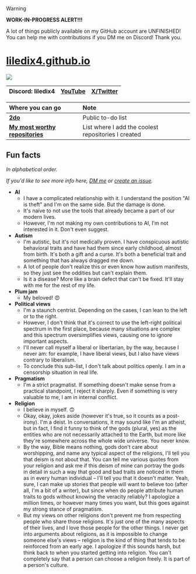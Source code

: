 > [!WARNING]
> **WORK-IN-PROGRESS ALERT!!!**
>
> A lot of things publicly available on my GitHub account are UNFINISHED! You can help me with contributions if you DM me on Discord! Thank you.

# [liledix4.github.io](https://liledix4.github.io)

![](https://discord.com/api/guilds/984458237841637386/embed.png)

| Discord: liledix4 | [YouTube](https://youtube.com/@liledix4) | [X/Twitter](https://x.com/liledix4) |
| :---------------: | :--------------------------------------: | :---------------------------------: |

| Where you can go                                                              | Note                                                |
| :---------------------------------------------------------------------------- | :-------------------------------------------------- |
| **[2do](https://github.com/users/liledix4/projects/15)**                      | Public to-do list                                   |
| **[My most worthy repositories](https://github.com/stars/liledix4/lists/my)** | List where I add the coolest repositories I created |

## Fun facts

*In alphabetical order.*

*If you'd like to see more info here, [DM me](#liledix4githubio) or [create an issue](https://github.com/liledix4/liledix4/issues/new).*

- **AI**
    - I have a complicated relationship with it. I understand the position "AI is theft" and I'm on the same side. But the damage is done.
    - It's naïve to not use the tools that already became a part of our modern lives.
    - However, I'm not making my own contributions to AI, I'm not interested in it. Don't even suggest.
- **Autism**
    - I'm autistic, but it's not medically proven. I have conspicuous autistic behavioral traits and have had them since early childhood, almost from birth. It's both a gift and a curse. It's both a beneficial trait and something that has always dragged me down.
    - A lot of people don't realize this or even know how autism manifests, so they just see the oddities but can't explain them.
    - Is it a disease? More like a brain defect that can't be fixed. It'll stay with me for the rest of my life.
- **Plum jam**
    - My beloved! 😍
- **Political views**
    - I'm a staunch centrist. Depending on the cases, I can lean to the left or to the right.
    - However, I don't think that it's correct to use the left-right political spectrum in the first place, because many situations are complex and this spectrum oversimplifies views, causing one to ignore important aspects.
    - I'll never call myself a liberal or libertarian, by the way, because I never am: for example, I have liberal views, but I also have views contrary to liberalism.
    - To conclude this sub-list, I don't talk about politics openly. I am in a censorship situation in real life.
- **Pragmatism**
    - I'm a strict pragmatist. If something doesn't make sense from a practical standpoint, I reject it sharply. Even if something is very valuable to me, I am in internal conflict.
- **Religion**
    - I believe in myself. 🙃
    - Okay, okay, jokes aside (however it's true, so it counts as a post-irony). I'm a deist. In conversations, it may sound like I'm an atheist, but in fact, I find it funny to think of the gods (plural, yes) as the entities who are not necessarily attached to the Earth, but more like they're somewhere across the whole wide universe. You never know.
    - By the way, Bible means nothing, gods don't care about worshipping, and name any typical aspect of the religions, I'll tell you that deism is not about that. You can tell me various quotes from your religion and ask me if this deism of mine can portray the gods in detail in such a way that good and bad traits are noticed in them as in every human individual – I'll tell you that it doesn't matter. Yeah, sure, I can make up stories that people will want to believe too (after all, I'm a bit of a writer), but since when do people attribute human traits to gods without knowing the veracity reliably? I apologize a million times, or however many times you want, but this goes against my strong stance of pragmatism.
    - But my views on other religions don't prevent me from respecting people who share those religions. It's just one of the many aspects of their lives, and I love those people for the other things. I never get into arguments about religions, as it is impossible to change someone else's views – religion is the kind of thing that tends to be reinforced from an early age. I apologize if this sounds harsh, but think back to when you started getting into religion. You can't completely say that a person can choose a religion freely. It is part of a person's culture.
